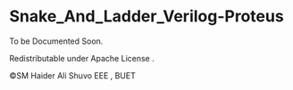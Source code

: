 # Snake_And_Ladder_Verilog-Proteus

To be Documented Soon.

Redistributable under Apache License .

©SM Haider Ali Shuvo EEE , BUET
